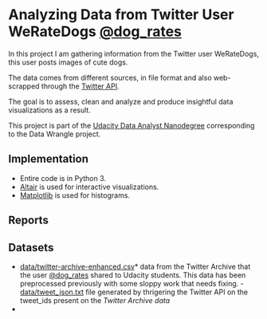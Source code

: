 # Analyzing Data from Twitter User WeRateDogs [@dog_rates](https://twitter.com/dog_rates)

In this project I am gathering information from the Twitter user WeRateDogs, this user posts images of cute dogs.

The data comes from different sources, in file format and also web-scrapped through the [Twitter API](https://developer.twitter.com/en/docs/twitter-api).

The goal is to assess, clean and analyze and produce insightful data visualizations as a result.

This project is part of the [Udacity Data Analyst Nanodegree](https://www.udacity.com/course/data-analyst-nanodegree--nd002) corresponding to the Data Wrangle project.


## Implementation
- Entire code is in Python 3.
- [Altair](https://altair-viz.github.io/) is used for interactive visualizations.
- [Matplotlib](https://matplotlib.org/) is used for histograms.


## Reports


## Datasets
- [data/twitter-archive-enhanced.csv](https://github.com/xavierlopeze/Twitter-Data-Wrangling-WeRateDogs/blob/master/data/twitter-archive-enhanced.csv)* data from the Twitter Archive that the user [@dog_rates](https://twitter.com/dog_rates) shared to Udacity students. This data has been preprocessed previously with some sloppy work that needs fixing.
-[data/tweet_json.txt](https://github.com/xavierlopeze/Twitter-Data-Wrangling-WeRateDogs/blob/master/data/tweet_json.txt) file generated by thrigering the Twitter API on the tweet_ids present on the *Twitter Archive data*
-
